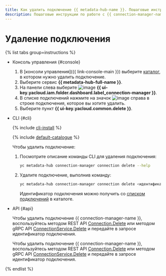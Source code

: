 ```yaml
---
title: Как удалить подключение {{ metadata-hub-name }}. Пошаговые инструкции
description: Пошаговые инструкции по работе с {{ connection-manager-name }} в {{ yandex-cloud }}. Из статьи вы узнаете, как удалять подключения.
---
```


# Удаление подключения


{% list tabs group=instructions %}

- Консоль управления {#console}

    1. В [консоли управления]({{ link-console-main }}) выберите [каталог](../../resource-manager/concepts/resources-hierarchy.md#folder), в котором нужно удалить подключение.
    1. Выберите сервис **{{ metadata-hub-full-name }}**.
    1. На панели слева выберите ![image](../../_assets/console-icons/plug-connection.svg) **{{ ui-key.yacloud.iam.folder.dashboard.label_connection-manager }}**.
    1. В списке подключений нажмите на значок ![image](../../_assets/console-icons/ellipsis.svg) справа в строке подключения, которое вы хотите удалить.
    1. Выберите пункт **{{ ui-key.yacloud.common.delete }}**.

- CLI {#cli}

  {% include [cli-install](../../_includes/cli-install.md) %}

  {% include [default-catalogue](../../_includes/default-catalogue.md) %}
  
  Чтобы удалить подключение:

  1. Посмотрите описание команды CLI для удаления подключения:

      ```bash
      yc metadata-hub connection-manager connection delete --help
      ```

  1. Удалите подключение, выполнив команду:
      
      ```bash
      yc metadata-hub connection-manager connection delete <идентификатор_подключения>
      ```

      Идентификатор подключения можно получить со [списком подключений](view-connection.md#connection-list) в каталоге.

- API {#api}
  
  Чтобы удалить подключение {{ connection-manager-name }}, воспользуйтесь методом REST API [Connection.Delete](../connection-manager/api-ref/Connection/delete.md) или методом gRPC API [ConnectionService.Delete](../connection-manager/api-ref/grpc/Connection/delete.md) и передайте в запросе идентификатор подключения.

   Чтобы удалить подключение {{ connection-manager-name }}, воспользуйтесь методом REST API [Connection.Delete](../connection-manager/api-ref/Connection/delete.md) или методом gRPC API [ConnectionService.Delete](../connection-manager/api-ref/grpc/Connection/delete.md) и передайте в запросе идентификатор подключения.

{% endlist %}
